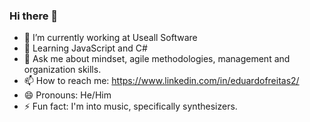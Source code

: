 ### Hi there 👋

- 🔭 I’m currently working at Useall Software
- 🌱 Learning JavaScript and C#
- 💬 Ask me about mindset, agile methodologies, management and organization skills.
- 📫 How to reach me: https://www.linkedin.com/in/eduardofreitas2/
- 😄 Pronouns: He/Him
- ⚡ Fun fact: I'm into music, specifically synthesizers.

